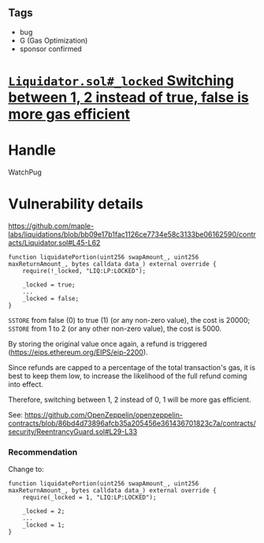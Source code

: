 ## Tags

- bug
- G (Gas Optimization)
- sponsor confirmed

# [`Liquidator.sol#_locked` Switching between 1, 2 instead of true, false is more gas efficient](https://github.com/code-423n4/2021-12-maple-findings/issues/64) 

# Handle

WatchPug


# Vulnerability details

https://github.com/maple-labs/liquidations/blob/bb09e17b1fac1126ce7734e58c3133be06162590/contracts/Liquidator.sol#L45-L62

```solidity
function liquidatePortion(uint256 swapAmount_, uint256 maxReturnAmount_, bytes calldata data_) external override {
    require(!_locked, "LIQ:LP:LOCKED");

    _locked = true;
    ...
    _locked = false;
}
```

`SSTORE` from false (0) to true (1) (or any non-zero value), the cost is 20000;
`SSTORE` from 1 to 2 (or any other non-zero value), the cost is 5000.

By storing the original value once again, a refund is triggered (https://eips.ethereum.org/EIPS/eip-2200).

Since refunds are capped to a percentage of the total transaction's gas, it is best to keep them low, to increase the likelihood of the full refund coming into effect.

Therefore, switching between 1, 2 instead of 0, 1 will be more gas efficient.

See: https://github.com/OpenZeppelin/openzeppelin-contracts/blob/86bd4d73896afcb35a205456e361436701823c7a/contracts/security/ReentrancyGuard.sol#L29-L33

### Recommendation

Change to:

```solidity
function liquidatePortion(uint256 swapAmount_, uint256 maxReturnAmount_, bytes calldata data_) external override {
    require(_locked = 1, "LIQ:LP:LOCKED");

    _locked = 2;
    ...
    _locked = 1;
}
```

